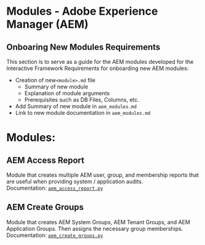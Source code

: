 # Modules - Adobe Experience Manager (AEM)

## Onboaring New Modules Requirements
This section is to serve as a guide for the AEM modules developed for the Interactive Framework
Requirements for onboarding new AEM modules:<br>

* Creation of new`<module>.md` file
    * Summary of new module
    * Explanation of module arguments
    * Prerequisites such as DB Files, Columns, etc.
* Add Summary of new module in `aem_modules.md`
* Link to new module documentation in `aem_modules.md`

# Modules:

## AEM Access Report
Module that creates multiple AEM user, group, and membership reports that are useful when providing system / application audits.<br>
Documentation: [`aem_access_report.py`](./aem_access_report.md)<br>

## AEM Create Groups
Module that creates AEM System Groups, AEM Tenant Groups, and AEM Application Groups. Then assigns the necessary group memberships. <br>
Documentation: [`aem_create_groups.py`](./aem_create_groups.md)<br>